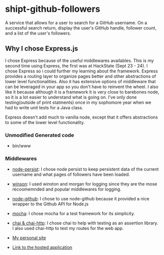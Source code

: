 # shipt-github-followers
A service that allows for a user to search for a GitHub username. On a successful search return, display the user's GitHub handle, follower count, and a list of the user's followers.

## Why I chose Express.js
I chose Express because of the useful middlewares availables. This is my second time using Express, the first was at HackState (Sept 23 - 24). I chose Express so i could further my learning about the framework. Express provides a routing layer to organize pages better and other abstractions of lower level functionalities. Also it has extensive options of middleware that can be leveraged in your app so you don't have to reinvent the wheel. I also like it because although it is a framework it is very close to barebones node, so it is a lot easier to understand what is going on. I've only done testing(outside of print statments) once in my sophomore year when we had to write unit tests for a Java class.

Express doesn't add much to vanilla node, except that it offers abstractions to some of the lower level functionality.

### Unmodified Generated code
- bin/www

### Middlewares
- [node-persist](https://github.com/simonlast/node-persist): I chose node persist to keep persistent data of the current username and what pages of followers have been loaded.

- [winson](https://github.com/winstonjs/winston): I used winston and morgan for logging since they are the mose recoomemnded and popular middlewares for logging.

- [node-github](https://github.com/mikedeboer/node-github): I chose to use node-github because it provided a nice wrapper to the Github API for Node.js

- [mocha](https://mochajs.org/): I chose mocha for a test framework for its simplicity.

- [chai & chai-http](http://chaijs.com/): I chose chai to help with testing as an assertion library. I also used chai-http to test my routes for the web app.

- [My personal site](http://joeymurphy.me)

- [Link to the hosted application](https://shiptgithubfollowers.herokuapp.com/)
